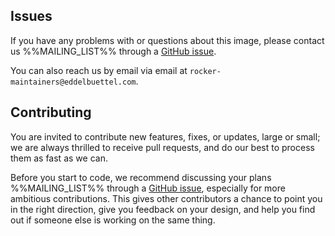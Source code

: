 ## Issues

If you have any problems with or questions about this image, please contact us
%%MAILING_LIST%% through a [GitHub issue](%%GITHUB_REPO%%/issues).

You can also reach us by email via email at
`rocker-maintainers@eddelbuettel.com`.

## Contributing

You are invited to contribute new features, fixes, or updates, large or small;
we are always thrilled to receive pull requests, and do our best to process them
as fast as we can.

Before you start to code, we recommend discussing your plans %%MAILING_LIST%%
through a [GitHub issue](%%GITHUB_REPO%%/issues), especially for more ambitious
contributions. This gives other contributors a chance to point you in the right
direction, give you feedback on your design, and help you find out if someone
else is working on the same thing.
